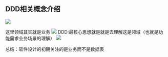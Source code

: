 

## DDD相关概念介绍

![](http://cdn2.uibe-iup.com/Fo-qp2xKgNc0aCBGz9s2G2G8Cg_s)

这里领域其实就是业务
![](http://cdn2.uibe-iup.com/FpSJLeRTbEHEhDBP7obR84MCiFHS)
DDD:最核心思想就是就是去理解这是领域（也就是功能需求业务场景的理解）
![](http://cdn2.uibe-iup.com/FrDZWFIz5sfqsUCMm-FPp-t0GgCi)

总结：软件设计的初期关注的是业务而不是数据表